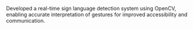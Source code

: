 Developed a real-time sign language detection system using OpenCV, enabling accurate interpretation of gestures for improved accessibility and communication.
